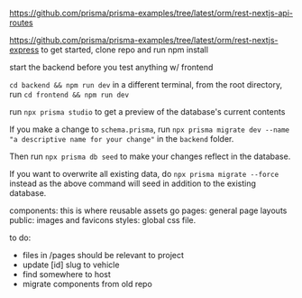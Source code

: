 https://github.com/prisma/prisma-examples/tree/latest/orm/rest-nextjs-api-routes

https://github.com/prisma/prisma-examples/tree/latest/orm/rest-nextjs-express 
to get started, clone repo and run npm install

start the backend before you test anything w/ frontend

`cd backend && npm run dev`
in a different terminal, from the root directory, run `cd frontend && npm run dev`

run `npx prisma studio` to get a preview of the database's current contents

If you make a change to `schema.prisma`, run `npx prisma migrate dev --name "a descriptive name for your change"` in the `backend` folder. 

Then run `npx prisma db seed` to make your changes reflect in the database.

If you want to overwrite all existing data, do `npx prisma migrate --force` instead as the above command will seed in addition to the existing database.


components: this is where reusable assets go
pages: general page layouts
public: images and favicons
styles: global css file.

to do: 
- files in /pages should be relevant to project 
- update [id] slug to vehicle 
- find somewhere to host
- migrate components from old repo